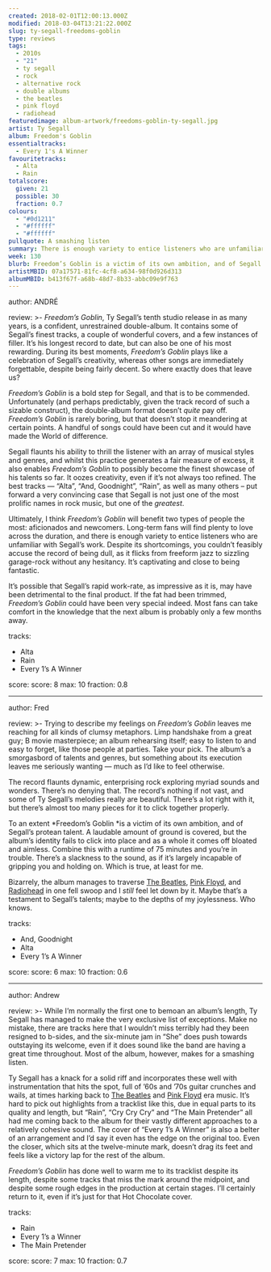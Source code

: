 ```yaml
---
created: 2018-02-01T12:00:13.000Z
modified: 2018-03-04T13:21:22.000Z
slug: ty-segall-freedoms-goblin
type: reviews
tags:
  - 2010s
  - "21"
  - ty segall
  - rock
  - alternative rock
  - double albums
  - the beatles
  - pink floyd
  - radiohead
featuredimage: album-artwork/freedoms-goblin-ty-segall.jpg
artist: Ty Segall
album: Freedom's Goblin
essentialtracks:
  - Every 1's A Winner
favouritetracks:
  - Alta
  - Rain
totalscore:
  given: 21
  possible: 30
  fraction: 0.7
colours:
  - "#0d1211"
  - "#ffffff"
  - "#ffffff"
pullquote: A smashing listen
summary: There is enough variety to entice listeners who are unfamiliar with Segall’s work. Despite its shortcomings, you couldn’t feasibly accuse the record of being dull, as it flicks from freeform jazz to sizzling garage-rock without any hesitancy. It’s captivating and close to being fantastic.
week: 130
blurb: Freedom’s Goblin is a victim of its own ambition, and of Segall’s protean talent. A lot of ground is covered, but the album’s identity never quite clicks into place.
artistMBID: 07a17571-81fc-4cf8-a634-98f0d926d313
albumMBID: b413f67f-a68b-48d7-8b33-abbc09e9f763
---
```

author: ANDRÉ

review: >-
  *Freedom’s Goblin*, Ty Segall’s tenth studio release in as many years, is a confident, unrestrained double-album. It contains some of Segall’s finest tracks, a couple of wonderful covers, and a few instances of filler. It’s his longest record to date, but can also be one of his most rewarding. During its best moments, *Freedom’s Goblin* plays like a celebration of Segall’s creativity, whereas other songs are immediately forgettable, despite being fairly decent. So where exactly does that leave us?

  *Freedom’s Goblin* is a bold step for Segall, and that is to be commended. Unfortunately (and perhaps predictably, given the track record of such a sizable construct), the double-album format doesn’t *quite* pay off. *Freedom’s Goblin* is rarely boring, but that doesn’t stop it meandering at certain points. A handful of songs could have been cut and it would have made the World of difference. 
  
  Segall flaunts his ability to thrill the listener with an array of musical styles and genres, and whilst this practice generates a fair measure of excess, it also enables *Freedom’s Goblin* to possibly become the finest showcase of his talents so far. It oozes creativity, even if it’s not always too refined. The best tracks — “Alta”, “And, Goodnight”, “Rain”, as well as many others – put forward a very convincing case that Segall is not just one of the most prolific names in rock music, but one of the *greatest*.

  Ultimately, I think *Freedom’s Goblin* will benefit two types of people the most: aficionados and newcomers. Long-term fans will find plenty to love across the duration, and there is enough variety to entice listeners who are unfamiliar with Segall’s work. Despite its shortcomings, you couldn’t feasibly accuse the record of being dull, as it flicks from freeform jazz to sizzling garage-rock without any hesitancy. It’s captivating and close to being fantastic. 
  
  It’s possible that Segall’s rapid work-rate, as impressive as it is, may have been detrimental to the final product. If the fat had been trimmed, *Freedom’s Goblin* could have been very special indeed. Most fans can take comfort in the knowledge that the next album is probably only a few months away.

tracks:
  - Alta
  - ­­Rain
  - ­­Every 1’s A Winner

score:
  score: 8
  max: 10
  fraction: 0.8

---
author: Fred

review: >-
  Trying to describe my feelings on *Freedom’s Goblin* leaves me reaching for all kinds of clumsy metaphors. Limp handshake from a great guy; B movie masterpiece; an album rehearsing itself; easy to listen to and easy to forget, like those people at parties. Take your pick. The album’s a smorgasbord of talents and genres, but something about its execution leaves me seriously wanting — much as I’d like to feel otherwise. 
  
  The record flaunts dynamic, enterprising rock exploring myriad sounds and wonders. There’s no denying that. The record’s nothing if not vast, and some of Ty Segall’s melodies really are beautiful. There’s a lot right with it, but there’s almost too many pieces for it to click together properly.

  To an extent *Freedom’s Goblin *is a victim of its own ambition, and of Segall’s protean talent. A laudable amount of ground is covered, but the album’s identity fails to click into place and as a whole it comes off bloated and aimless. Combine this with a runtime of 75 minutes and you’re in trouble. There’s a slackness to the sound, as if it’s largely incapable of gripping you and holding on. Which is true, at least for me. 
  
  Bizarrely, the album manages to traverse [The Beatles](/reviews/the-beatles-revolver/), [Pink Floyd](/reviews/pink-floyd-the-dark-side-of-the-moon/), and [Radiohead](/reviews/radiohead-ok-computer/) in one fell swoop and I *still* feel let down by it. Maybe that’s a testament to Segall’s talents; maybe to the depths of my joylessness. Who knows.

tracks:
  - And, Goodnight
  - ­­Alta
  - ­­Every 1’s A Winner

score:
  score: 6
  max: 10
  fraction: 0.6

---
author: Andrew

review: >-
  While I’m normally the first one to bemoan an album’s length, Ty Segall has managed to make the very exclusive list of exceptions. Make no mistake, there are tracks here that I wouldn’t miss terribly had they been resigned to b-sides, and the six-minute jam in “She” does push towards outstaying its welcome, even if it does sound like the band are having a great time throughout. Most of the album, however, makes for a smashing listen. 
  
  Ty Segall has a knack for a solid riff and incorporates these well with instrumentation that hits the spot, full of ’60s and ’70s guitar crunches and wails, at times harking back to [The Beatles](/reviews/the-beatles-revolver/) and [Pink Floyd](/reviews/pink-floyd-the-dark-side-of-the-moon/) era music. It’s hard to pick out highlights from a tracklist like this, due in equal parts to its quality and length, but “Rain”, “Cry Cry Cry” and “The Main Pretender” all had me coming back to the album for their vastly different approaches to a relatively cohesive sound. The cover of “Every 1’s A Winner” is also a belter of an arrangement and I’d say it even has the edge on the original too. Even the closer, which sits at the twelve-minute mark, doesn’t drag its feet and feels like a victory lap for the rest of the album. 
  
  *Freedom’s Goblin* has done well to warm me to its tracklist despite its length, despite some tracks that miss the mark around the midpoint, and despite some rough edges in the production at certain stages. I’ll certainly return to it, even if it’s just for that Hot Chocolate cover.

tracks:
  - Rain
  - ­­Every 1’s a Winner
  - ­­The Main Pretender
  
score:
  score: 7
  max: 10
  fraction: 0.7
